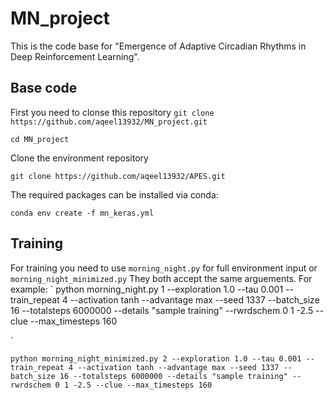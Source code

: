 # MN_project
This is the code base for "Emergence of Adaptive Circadian Rhythms in Deep Reinforcement Learning".

## Base code
First you need to clonse this repository
`
git clone https://github.com/aqeel13932/MN_project.git
`

`
cd MN_project
`

Clone the environment repository

`
git clone https://github.com/aqeel13932/APES.git
`

The required packages can be installed via conda:

`
conda env create -f mn_keras.yml
`

## Training
For training you need to use `morning_night.py` for full environment input or `morning_night_minimized.py` They both accept the same arguements. 
For example: 
`
python morning_night.py 1 --exploration 1.0 --tau 0.001 --train_repeat 4 --activation tanh --advantage max --seed 1337 --batch_size 16 --totalsteps 6000000 --details "sample training" --rwrdschem 0 1 -2.5 --clue --max_timesteps 160 

`

`
python morning_night_minimized.py 2 --exploration 1.0 --tau 0.001 --train_repeat 4 --activation tanh --advantage max --seed 1337 --batch_size 16 --totalsteps 6000000 --details "sample training" --rwrdschem 0 1 -2.5 --clue --max_timesteps 160 
`

